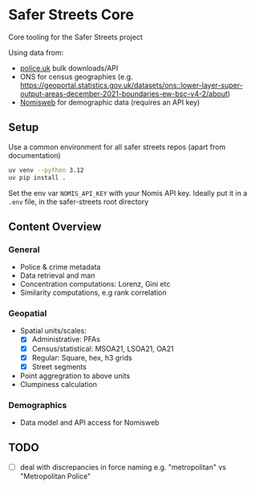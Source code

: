 # Safer Streets Core

Core tooling for the Safer Streets project

Using data from:

- [police.uk](https://data.police.uk/) bulk downloads/API
- ONS for census geographies (e.g. https://geoportal.statistics.gov.uk/datasets/ons::lower-layer-super-output-areas-december-2021-boundaries-ew-bsc-v4-2/about)
- [Nomisweb](https://www.nomisweb.co.uk/) for demographic data (requires an API key)

## Setup

Use a common environment for all safer streets repos (apart from documentation)

```sh
uv venv --python 3.12
uv pip install .
```

Set the env var `NOMIS_API_KEY` with your Nomis API key. Ideally put it in a `.env` file, in the safer-streets root
directory

## Content Overview

### General

- Police & crime metadata
- Data retrieval and man
- Concentration computations: Lorenz, Gini etc
- Similarity computations, e.g rank correlation

### Geopatial

- Spatial units/scales:
  - [X] Administrative: PFAs
  - [X] Census/statistical: MSOA21, LSOA21, OA21
  - [X] Regular: Square, hex, h3 grids
  - [X] Street segments
- Point aggregration to above units
- Clumpiness calculation

### Demographics

- Data model and API access for Nomisweb

## TODO

- [ ] deal with discrepancies in force naming e.g. "metropolitan" vs "Metropolitan Police"
